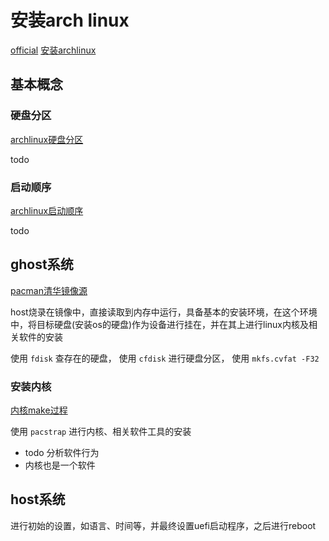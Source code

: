 # 安装arch linux

[official](https://wiki.archlinux.org/title/Installation_guide)
[安装archlinux](https://zhuanlan.zhihu.com/p/112541071)

## 基本概念

### 硬盘分区

[archlinux硬盘分区](https://wiki.archlinux.org/title/Partitioning#Example_layouts)

todo

### 启动顺序

[archlinux启动顺序](https://wiki.archlinux.org/title/Arch_boot_process#Boot_loader)

todo


## ghost系统

[pacman清华镜像源](https://mirrors.tuna.tsinghua.edu.cn/help/archlinux/)

host烧录在镜像中，直接读取到内存中运行，具备基本的安装环境，在这个环境中，将目标硬盘(安装os的硬盘)作为设备进行挂在，并在其上进行linux内核及相关软件的安装

使用 `fdisk` 查存在的硬盘， 使用 `cfdisk` 进行硬盘分区， 使用 `mkfs.cvfat -F32`  


### 安装内核

[内核make过程](https://blog.csdn.net/a29562268/article/details/122903007)

使用 `pacstrap` 进行内核、相关软件工具的安装
- todo 分析软件行为
- 内核也是一个软件



## host系统

进行初始的设置，如语言、时间等，并最终设置uefi启动程序，之后进行reboot